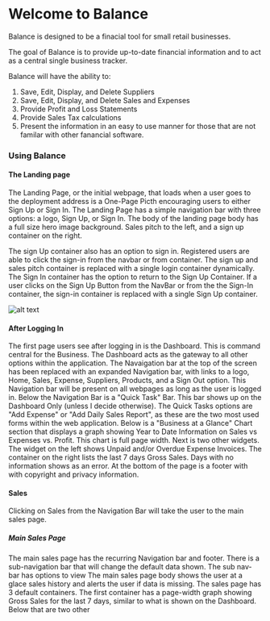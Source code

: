 <!-- User Experience Section -->
# Welcome to Balance

Balance is designed to be a finacial tool for small retail businesses.

The goal of Balance is to provide up-to-date financial information and to act as a central single business tracker.

Balance will have the ability to:
1. Save, Edit, Display, and Delete Suppliers
2. Save, Edit, Display, and Delete Sales and Expenses 
3. Provide Profit and Loss Statements
4. Provide Sales Tax calculations
5. Present the information in an easy to use manner for those that are not familar with other fanancial software.


### Using Balance

#### The Landing page

The Landing Page, or the initial webpage, that loads when a user goes to the deployment address is a One-Page Picth encouraging users to either Sign Up or Sign In.
The Landing Page has a simple navigation bar with three options: a logo, Sign Up, or Sign In.
The body of the landing page body has a full size hero image background. Sales pitch to the left, and a sign up container on the right. 

The sign Up container also has an option to sign in. Registered users are able to click the sign-in from the navbar or from container. The sign up and sales pitch container is replaced with a single login container dynamically. The Sign In container has the option to return to the Sign Up Container. 
If a user clicks on the Sign Up Button from the NavBar or from the the Sign-In container, the sign-in container is replaced with a single Sign Up container.

![alt text](LandingPage.jpg "Landing Page WireFrame")

#### After Logging In

The first page users see after logging in is the Dashboard.
This is command central for the Business. The Dashboard acts as the gateway to all other options within the application.
The Navaigation bar at the top of the screen has been replaced with an expanded Navigation bar, with links to a logo, Home, Sales, Expense, Suppliers, Products, and a Sign Out option. This Navigation bar will be present on all webpages as long as the user is logged in. 
Below the Navigation Bar is a "Quick Task" Bar. This bar shows up on the Dashboard Only (unless I decide otherwise).
The Quick Tasks options are "Add Expense" or "Add Daily Sales Report", as these are the two most used forms within the web application.
Below is a "Business at a Glance" Chart section that displays a graph showing Year to Date Information on Sales vs Expenses vs. Profit. This chart is full page width.
Next is two other widgets. The widget on the left shows Unpaid and/or Overdue Expense Invoices. The container on the right lists the last 7 days Gross Sales. Days with no information shows as an error.
At the bottom of the page is a footer with with copyright and privacy information.

#### Sales
Clicking on Sales from the Navigation Bar will take the user to the main sales page.

##### Main Sales Page
The main sales page has the recurring Navigation bar and footer.
There is a sub-navigation bar that will change the default data shown. The sub nav-bar has options to view 
The main sales page body shows the user at a glace sales history and alerts the user if data is missing.
The sales page has 3 default containers.
The first container has a page-width graph showing Gross Sales for the last 7 days, similar to what is shown on the Dashboard.
Below that are two other 

<!-- Development Documentation Section -->